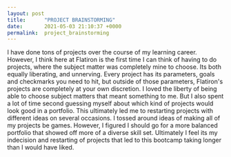 ```yaml
---
layout: post
title:      "PROJECT BRAINSTORMING"
date:       2021-05-03 21:10:37 +0000
permalink:  project_brainstorming
---
```



I have done tons of projects over the course of my learning career. However, I think here at Flatiron is the first time I can think of having to do projects, where the subject matter was completely mine to choose. Its both equally liberating, and unnerving. Every project has its parameters, goals and checkmarks you need to hit, but outside of those parameters, Flatiron's projects are completely at your own discretion. I loved the liberty of being able to choose subject matters that meant something to me. But I also spent a lot of time second guessing myself about which kind of projects would look good in a portfolio. This ultimately led me to restarting projects with different ideas on several occasions. I tossed around ideas of making all of my projects be games. However, I figured I should go for a more balanced portfolio that showed off more of a diverse skill set. Ultimately I feel its my indecision and restarting of projects that led to this bootcamp taking longer than I would have liked.
